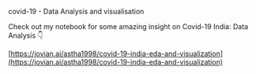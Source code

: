 covid-19 - Data Analysis and visualisation 
 
Check out my notebook for some amazing insight on Covid-19 India: Data Analysis 👇

[https://jovian.ai/astha1998/covid-19-india-eda-and-visualization](https://jovian.ai/astha1998/covid-19-india-eda-and-visualization)

